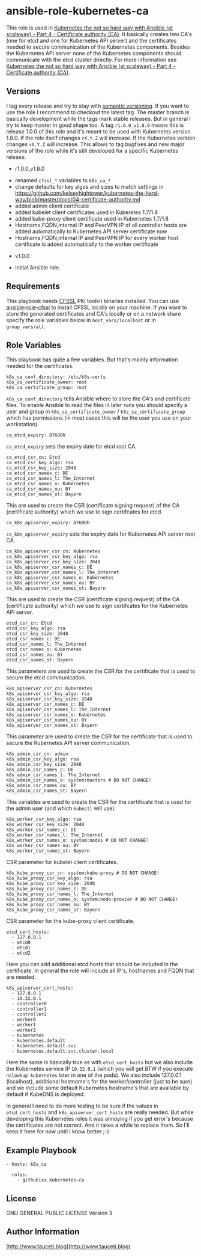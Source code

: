 ansible-role-kubernetes-ca
==========================

This role is used in [Kubernetes the not so hard way with Ansible (at scaleway) - Part 4 - Certificate authority (CA)](https://www.tauceti.blog/post/kubernetes-the-not-so-hard-way-with-ansible-at-scaleway-part-4/). It basically creates two CA's (one for etcd and one for Kubernetes API server) and the certificates needed to secure communication of the Kubernetes components. Besides the Kubernetes API server none of the Kubernetes components should communicate with the etcd cluster directly. For more information see [Kubernetes the not so hard way with Ansible (at scaleway) - Part 4 - Certificate authority (CA)](https://www.tauceti.blog/post/kubernetes-the-not-so-hard-way-with-ansible-at-scaleway-part-4/).

Versions
--------

I tag every release and try to stay with [semantic versioning](http://semver.org). If you want to use the role I recommend to checkout the latest tag. The master branch is basically development while the tags mark stable releases. But in general I try to keep master in good shape too. A tag `r1.0.0_v1.8.0` means this is release 1.0.0 of this role and it's meant to be used with Kubernetes version 1.8.0. If the role itself changes `rX.Y.Z` will increase. If the Kubernetes version changes `vX.Y.Z` will increase. This allows to tag bugfixes and new major versions of the role while it's still developed for a specific Kubernetes release.


* r1.0.0_v1.8.0

- renamed `cfssl_*` variables to `k8s_ca_*`
- change defaults for key algos and sizes to match settings in https://github.com/kelseyhightower/kubernetes-the-hard-way/blob/master/docs/04-certificate-authority.md
- added admin client certificate
- added kubelet client certificates used in Kuberetes 1.7/1.8
- added kube-proxy client certificate used in Kubernetes 1.7/1.8
- Hostname,FQDN,internal IP and PeerVPN IP of all controller hosts are added automatically to Kubernetes API server certificate now
- Hostname,FQDN,internal IP and PeerVPN IP for every worker host certificate is added automatically to the worker certificate

* v1.0.0

- Initial Ansible role.

Requirements
------------

This playbook needs [CFSSL](https://github.com/cloudflare/cfssl) PKI toolkit binaries installed. You can use [ansible-role-cfssl](https://github.com/githubixx/ansible-role-cfssl) to install CFSSL locally on your machine. If you want to store the generated certificates and CA's locally or on a network share specify the role variables below in `host_vars/localhost` or in `group_vars/all`.

Role Variables
--------------

This playbook has quite a few variables. But that's mainly information needed for the certificates.

```
k8s_ca_conf_directory: /etc/k8s-certs
k8s_ca_certificate_owner: root
k8s_ca_certificate_group: root
```

`k8s_ca_conf_directory` tells Ansible where to store the CA's and certificate files. To enable Ansible to read the files in later runs you should specify a user and group in `k8s_ca_certificate_owner` / `k8s_ca_certificate_group` which has permissions (in most cases this will be the user you use on your workstation).

```
ca_etcd_expiry: 87600h
```
`ca_etcd_expiry` sets the expiry date for etcd root CA.

```
ca_etcd_csr_cn: Etcd
ca_etcd_csr_key_algo: rsa
ca_etcd_csr_key_size: 2048
ca_etcd_csr_names_c: DE
ca_etcd_csr_names_l: The_Internet
ca_etcd_csr_names_o: Kubernetes
ca_etcd_csr_names_ou: BY
ca_etcd_csr_names_st: Bayern
```
This are used to create the CSR (certificate signing request) of the CA (certificate authority) which we use to sign certifcates for etcd.

```
ca_k8s_apiserver_expiry: 87600h
```
`ca_k8s_apiserver_expiry` sets the expiry date for Kubernetes API server root CA.

```
ca_k8s_apiserver_csr_cn: Kubernetes
ca_k8s_apiserver_csr_key_algo: rsa
ca_k8s_apiserver_csr_key_size: 2048
ca_k8s_apiserver_csr_names_c: DE
ca_k8s_apiserver_csr_names_l: The_Internet
ca_k8s_apiserver_csr_names_o: Kubernetes
ca_k8s_apiserver_csr_names_ou: BY
ca_k8s_apiserver_csr_names_st: Bayern
```
This are used to create the CSR (certificate signing request) of the CA (certificate authority) which we use to sign certifcates for the Kubernetes API server.

```
etcd_csr_cn: Etcd
etcd_csr_key_algo: rsa
etcd_csr_key_size: 2048
etcd_csr_names_c: DE
etcd_csr_names_l: The_Internet
etcd_csr_names_o: Kubernetes
etcd_csr_names_ou: BY
etcd_csr_names_st: Bayern
```
This parameters are used to create the CSR for the certificate that is used to secure the etcd communication.

```
k8s_apiserver_csr_cn: Kubernetes
k8s_apiserver_csr_key_algo: rsa
k8s_apiserver_csr_key_size: 2048
k8s_apiserver_csr_names_c: DE
k8s_apiserver_csr_names_l: The_Internet
k8s_apiserver_csr_names_o: Kubernetes
k8s_apiserver_csr_names_ou: BY
k8s_apiserver_csr_names_st: Bayern
```
This parameter are used to create the CSR for the certificate that is used to secure the Kubernetes API server communication.

```
k8s_admin_csr_cn: admin
k8s_admin_csr_key_algo: rsa
k8s_admin_csr_key_size: 2048
k8s_admin_csr_names_c: DE
k8s_admin_csr_names_l: The_Internet
k8s_admin_csr_names_o: system:masters # DO NOT CHANGE!
k8s_admin_csr_names_ou: BY
k8s_admin_csr_names_st: Bayern
```
This variables are used to create the CSR for the certificate that is used for the admin user (and which `kubectl` will use).

```
k8s_worker_csr_key_algo: rsa
k8s_worker_csr_key_size: 2048
k8s_worker_csr_names_c: DE
k8s_worker_csr_names_l: The_Internet
k8s_worker_csr_names_o: system:nodes # DO NOT CHANGE!
k8s_worker_csr_names_ou: BY
k8s_worker_csr_names_st: Bayern
```
CSR parameter for kubelet client certificates.

```
k8s_kube_proxy_csr_cn: system:kube-proxy # DO NOT CHANGE!
k8s_kube_proxy_csr_key_algo: rsa
k8s_kube_proxy_csr_key_size: 2048
k8s_kube_proxy_csr_names_c: DE
k8s_kube_proxy_csr_names_l: The_Internet
k8s_kube_proxy_csr_names_o: system:node-proxier # DO NOT CHANGE!
k8s_kube_proxy_csr_names_ou: BY
k8s_kube_proxy_csr_names_st: Bayern
```
CSR parameter for the kube-proxy client certificate.

```
etcd_cert_hosts:
  - 127.0.0.1
  - etcd0
  - etcd1
  - etcd2
```
Here you can add additional etcd hosts that should be included in the certificate. In general the role will include all IP's, hostnames and FQDN that are needed.

```
k8s_apiserver_cert_hosts:
  - 127.0.0.1
  - 10.32.0.1
  - controller0
  - controller1
  - controller2
  - worker0
  - worker1
  - worker2
  - kubernetes
  - kubernetes.default
  - kubernetes.default.svc
  - kubernetes.default.svc.cluster.local
```
Here the same is basically true as with `etcd_cert_hosts` but we also include the Kubernetes service IP `10.32.0.1` (which you will get BTW if you execute `nslookup kubernetes` later in one of the pods). We also include 127.0.0.1 (localhost), additional hostname's for the worker/controller (just to be sure) and we include some default Kubernetes hostname's that are available by default if KubeDNS is deployed.

In general I need to do more testing to be sure if the values in `etcd_cert_hosts` and `k8s_apiserver_cert_hosts` are really needed. But while developing this Kubernetes roles it was annoying if you get error's because the certificates are not correct. And it takes a while to replace them. So I'll keep it here for now until I know better ;-)

Example Playbook
----------------

```
- hosts: k8s_ca

  roles:
    - githubixx.kubernetes-ca
```

License
-------

GNU GENERAL PUBLIC LICENSE Version 3

Author Information
------------------

[http://www.tauceti.blog](http://www.tauceti.blog)

